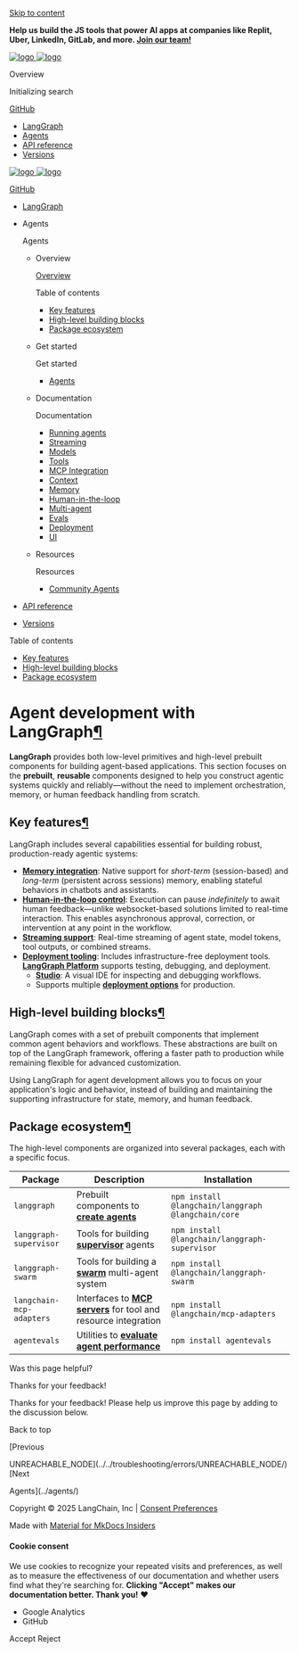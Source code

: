 [Skip to content](#agent-development-with-langgraph)

**Help us build the JS tools that power AI apps at companies like Replit, Uber, LinkedIn, GitLab, and more. [Join our team!](https://jobs.ashbyhq.com/langchain/05efa205-8560-43fd-bfcc-3f7697561cfb?utm_source=https%3A%2F%2Flangchain-ai.github.io%2Flanggraphjs%2F&utm_campaign=langgraphjs_docs)**

[![logo](../../static/wordmark_dark.svg)
![logo](../../static/wordmark_light.svg)](../..)

Overview

Initializing search

[GitHub](https://github.com/langchain-ai/langgraphjs "Go to repository")

* [LangGraph](../..)
* [Agents](./)
* [API reference](../../reference/)
* [Versions](../../versions/)

[![logo](../../static/wordmark_dark.svg)
![logo](../../static/wordmark_light.svg)](../..)

[GitHub](https://github.com/langchain-ai/langgraphjs "Go to repository")

* [LangGraph](../..)
* Agents

  Agents
  + Overview

    [Overview](./)

    Table of contents
    - [Key features](#key-features)
    - [High-level building blocks](#high-level-building-blocks)
    - [Package ecosystem](#package-ecosystem)
  + Get started

    Get started
    - [Agents](../agents/)
  + Documentation

    Documentation
    - [Running agents](../run_agents/)
    - [Streaming](../streaming/)
    - [Models](../models/)
    - [Tools](../tools/)
    - [MCP Integration](../mcp/)
    - [Context](../context/)
    - [Memory](../memory/)
    - [Human-in-the-loop](../human-in-the-loop/)
    - [Multi-agent](../multi-agent/)
    - [Evals](../evals/)
    - [Deployment](../deployment/)
    - [UI](../ui/)
  + Resources

    Resources
    - [Community Agents](../prebuilt/)
* [API reference](../../reference/)
* [Versions](../../versions/)

Table of contents

* [Key features](#key-features)
* [High-level building blocks](#high-level-building-blocks)
* [Package ecosystem](#package-ecosystem)

# Agent development with LangGraph[¶](#agent-development-with-langgraph "Permanent link")

**LangGraph** provides both low-level primitives and high-level prebuilt components for building agent-based applications. This section focuses on the **prebuilt**, **reusable** components designed to help you construct agentic systems quickly and reliably—without the need to implement orchestration, memory, or human feedback handling from scratch.

## Key features[¶](#key-features "Permanent link")

LangGraph includes several capabilities essential for building robust, production-ready agentic systems:

* [**Memory integration**](../memory/): Native support for *short-term* (session-based) and *long-term* (persistent across sessions) memory, enabling stateful behaviors in chatbots and assistants.
* [**Human-in-the-loop control**](../human-in-the-loop/): Execution can pause *indefinitely* to await human feedback—unlike websocket-based solutions limited to real-time interaction. This enables asynchronous approval, correction, or intervention at any point in the workflow.
* [**Streaming support**](../streaming/): Real-time streaming of agent state, model tokens, tool outputs, or combined streams.
* [**Deployment tooling**](../deployment/): Includes infrastructure-free deployment tools. [**LangGraph Platform**](https://langchain-ai.github.io/langgraph/concepts/langgraph_platform/) supports testing, debugging, and deployment.
  + **[Studio](https://langchain-ai.github.io/langgraph/concepts/langgraph_studio/)**: A visual IDE for inspecting and debugging workflows.
  + Supports multiple [**deployment options**](https://langchain-ai.github.io/langgraph/tutorials/deployment/) for production.

## High-level building blocks[¶](#high-level-building-blocks "Permanent link")

LangGraph comes with a set of prebuilt components that implement common agent behaviors and workflows. These abstractions are built on top of the LangGraph framework, offering a faster path to production while remaining flexible for advanced customization.

Using LangGraph for agent development allows you to focus on your application's logic and behavior, instead of building and maintaining the supporting infrastructure for state, memory, and human feedback.

## Package ecosystem[¶](#package-ecosystem "Permanent link")

The high-level components are organized into several packages, each with a specific focus.

| Package | Description | Installation |
| --- | --- | --- |
| `langgraph` | Prebuilt components to [**create agents**](../agents/) | `npm install @langchain/langgraph @langchain/core` |
| `langgraph-supervisor` | Tools for building [**supervisor**](../multi-agent/#supervisor) agents | `npm install @langchain/langgraph-supervisor` |
| `langgraph-swarm` | Tools for building a [**swarm**](../multi-agent/#swarm) multi-agent system | `npm install @langchain/langgraph-swarm` |
| `langchain-mcp-adapters` | Interfaces to [**MCP servers**](../mcp/) for tool and resource integration | `npm install @langchain/mcp-adapters` |
| `agentevals` | Utilities to [**evaluate agent performance**](../evals/) | `npm install agentevals` |

Was this page helpful?

Thanks for your feedback!

Thanks for your feedback! Please help us improve this page by adding to the discussion below.

Back to top

[Previous

UNREACHABLE\_NODE](../../troubleshooting/errors/UNREACHABLE_NODE/)
[Next

Agents](../agents/)

Copyright © 2025 LangChain, Inc | [Consent Preferences](#__consent)

Made with
[Material for MkDocs Insiders](https://squidfunk.github.io/mkdocs-material/)

#### Cookie consent

We use cookies to recognize your repeated visits and preferences, as well as to measure the effectiveness of our documentation and whether users find what they're searching for. **Clicking "Accept" makes our documentation better. Thank you!** ❤️

* Google Analytics
* GitHub

Accept
Reject